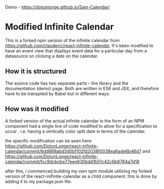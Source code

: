 Demo - https://dotunlonge.github.io/Sam-Calendar/

# Modified Infinite Calendar

This is a forked npm version of the infinite calendar from https://github.com/clauderic/react-infinite-calendar,
It's been modified to have an event view that displays event data for a particular day from a datasource on clicking a date on the calendar.

## How it is structured

The source code has two separate parts – the library and the documentation (demo) page. Both are written in ES6 and JSX, and therefore have to be transpiled by Babel but in different ways.

## How was it modified

A forked version of the actual infinite calendar in the form of an NPM component had a single line of code modified to allow for a specification to occur . i.e. having a vertically color split date in terms of the calendar.

the specific modification can be seen here:
https://github.com/DotunLonge/react-infinite-calendar/commit/6dd888abd3d0b1102fd2038f0038ea6ade6b46d7 and
https://github.com/DotunLonge/react-infinite-calendar/commit/fcc9dcbcbe77eee630bdd1b51c42c6b8784a7d18

after this, i commenced building my own npm module utilizing my forked version of the react-inifinite-calendar as a child component.
this is done by adding it to my package.json file.
